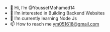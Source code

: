 - 👋 Hi, I’m @YoussefMohamed14
- 👀 I’m interested in Building Backend Websites
- 🌱 I’m currently learning Node Js
- 📫 How to reach me ym051618@gmail.com

<!---
YoussefMohamed14/YoussefMohamed14 is a ✨ special ✨ repository because its `README.md` (this file) appears on your GitHub profile.
You can click the Preview link to take a look at your changes.
--->
